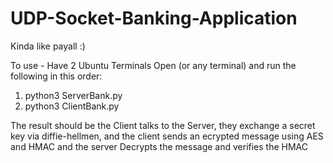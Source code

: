 # UDP-Socket-Banking-Application
Kinda like payall :)


To use - Have 2 Ubuntu Terminals Open (or any terminal) and run the following in this order:

  1. python3 ServerBank.py
  2. python3 ClientBank.py

The result should be the Client talks to the Server, they exchange a secret key via diffie-hellmen,
and the client sends an ecrypted message using AES and HMAC and the server Decrypts the message and verifies the HMAC
